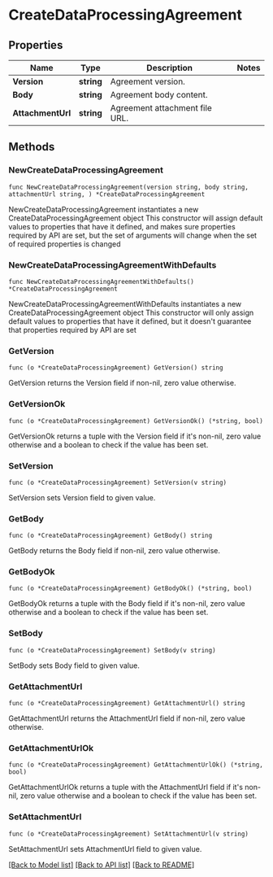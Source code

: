 # CreateDataProcessingAgreement

## Properties

Name | Type | Description | Notes
------------ | ------------- | ------------- | -------------
**Version** | **string** | Agreement version. | 
**Body** | **string** | Agreement body content. | 
**AttachmentUrl** | **string** | Agreement attachment file URL. | 

## Methods

### NewCreateDataProcessingAgreement

`func NewCreateDataProcessingAgreement(version string, body string, attachmentUrl string, ) *CreateDataProcessingAgreement`

NewCreateDataProcessingAgreement instantiates a new CreateDataProcessingAgreement object
This constructor will assign default values to properties that have it defined,
and makes sure properties required by API are set, but the set of arguments
will change when the set of required properties is changed

### NewCreateDataProcessingAgreementWithDefaults

`func NewCreateDataProcessingAgreementWithDefaults() *CreateDataProcessingAgreement`

NewCreateDataProcessingAgreementWithDefaults instantiates a new CreateDataProcessingAgreement object
This constructor will only assign default values to properties that have it defined,
but it doesn't guarantee that properties required by API are set

### GetVersion

`func (o *CreateDataProcessingAgreement) GetVersion() string`

GetVersion returns the Version field if non-nil, zero value otherwise.

### GetVersionOk

`func (o *CreateDataProcessingAgreement) GetVersionOk() (*string, bool)`

GetVersionOk returns a tuple with the Version field if it's non-nil, zero value otherwise
and a boolean to check if the value has been set.

### SetVersion

`func (o *CreateDataProcessingAgreement) SetVersion(v string)`

SetVersion sets Version field to given value.


### GetBody

`func (o *CreateDataProcessingAgreement) GetBody() string`

GetBody returns the Body field if non-nil, zero value otherwise.

### GetBodyOk

`func (o *CreateDataProcessingAgreement) GetBodyOk() (*string, bool)`

GetBodyOk returns a tuple with the Body field if it's non-nil, zero value otherwise
and a boolean to check if the value has been set.

### SetBody

`func (o *CreateDataProcessingAgreement) SetBody(v string)`

SetBody sets Body field to given value.


### GetAttachmentUrl

`func (o *CreateDataProcessingAgreement) GetAttachmentUrl() string`

GetAttachmentUrl returns the AttachmentUrl field if non-nil, zero value otherwise.

### GetAttachmentUrlOk

`func (o *CreateDataProcessingAgreement) GetAttachmentUrlOk() (*string, bool)`

GetAttachmentUrlOk returns a tuple with the AttachmentUrl field if it's non-nil, zero value otherwise
and a boolean to check if the value has been set.

### SetAttachmentUrl

`func (o *CreateDataProcessingAgreement) SetAttachmentUrl(v string)`

SetAttachmentUrl sets AttachmentUrl field to given value.



[[Back to Model list]](../README.md#documentation-for-models) [[Back to API list]](../README.md#documentation-for-api-endpoints) [[Back to README]](../README.md)


